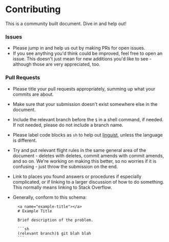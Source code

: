 # Contributing

This is a community built document. Dive in and help out!

### Issues

- Please jump in and help us out by making PRs for open issues.
- If you see anything you'd think could be improved, feel free to open an issue. This doesn't just mean for new additions you'd like to see - although those are very appreciated, too.

### Pull Requests

- Please title your pull requests appropriately, summing up what your commits are about.
- Make sure that your submission doesn't exist somewhere else in the document.
- Include the relevant branch before the `$` in a shell command, if needed. If not needed, please do not include a branch name.
- Please label code blocks as `sh` to help out [linguist](https://github.com/github/linguist), unless the language is different.
- Try and put relevant flight rules in the same general area of the document - deletes with deletes, commit amends with commit amends, and so on. We're working on making this better, so no worries if it is confusing - just throw the submission on the end.
- Link to places you found answers or procedures if especially complicated, or if linking to a larger discussion of how to do something. This normally means linking to Stack Overflow.
- Generally, conform to this schema:

        <a name="example-title"></a>
        # Example Title

        Brief description of the problem.

        ```sh
        (relevant branch)$ git blah blah
        ```
